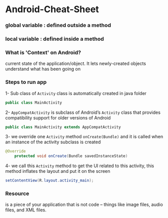 # Android-Cheat-Sheet  
### global variable : defined outside a method  
### local variable : defined inside a method  
### What is 'Context' on Android?  
current state of the application/object. It lets newly-created objects understand what has been going on
### Steps to run app  
1- Sub class of `Activity` class is automatically created in java folder  
```java
public class MainActivity
```
2- `AppCompatActivity` is subclass of Android’s `Activity` class that provides compatibility support for older versions of Android  
```java
public class MainActivity extends AppCompatActivity 
```
3- we override one `Activity` method `onCreate(Bundle)` and it is called when an instance of the activity subclass is created  
```java
@Override
    protected void onCreate(Bundle savedInstanceState) 
```
4- we call this `Activity` method to get the UI related to this activity, this method inflates the layout and put it on the screen  
```java
setContentView(R.layout.activity_main);
```
### Resource  
is a piece of your application that is not code – things like image files, audio files, and XML files.  

